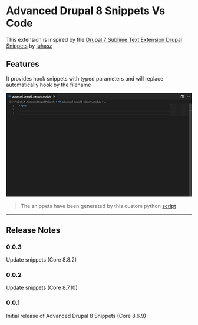 # Advanced Drupal 8 Snippets Vs Code

This extension is inspired by the [Drupal 7 Sublime Text Extension Drupal Snippets](https://packagecontrol.io/packages/Drupal%20Snippets) by [juhasz](https://github.com/juhasz) 

## Features

It provides hook snippets with typed parameters and will replace automatically hook by the filename


![Hook replacements](images/hook-replacements.gif)


> The snippets have been generated by this custom python [script](https://github.com/yannick-germeau/advanced-drupal-8-snippets-vs-code-generator)

-----------------------------------------------------------------------------------------------------------
## Release Notes

### 0.0.3

Update snippets (Core 8.8.2)

### 0.0.2

Update snippets (Core 8.7.10)

### 0.0.1

Initial release of Advanced Drupal 8 Snippets (Core 8.6.9)